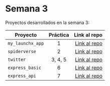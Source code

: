 # Semana 3 

Proyectos desarrollados en la semana 3:

| Proyecto | Práctica | Link al repo |
| ------------- |:-------------:| -----:|
|`my_launchx_app`|1|[Link al repo](https://github.com/alfonso-ramos/playbook/tree/main/weekly_mission_3/my_launchx_app)|
|`spiderverse`|2|[Link al repo](https://github.com/alfonso-ramos/playbook/tree/main/weekly_mission_3/spiderverse)|
|`twitter`|3, 4, 5|[Link al repo](https://github.com/alfonso-ramos/playbook/tree/main/weekly_mission_3/twitter)|
|`express_basic`|6|[Link al repo](https://github.com/alfonso-ramos/playbook/tree/main/weekly_mission_3/express_basic)|
|`express_api`|7|[Link al repo]()|
